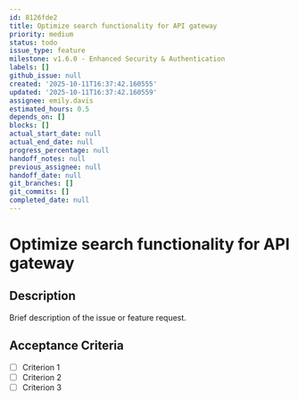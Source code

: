 ```yaml
---
id: 8126fde2
title: Optimize search functionality for API gateway
priority: medium
status: todo
issue_type: feature
milestone: v1.6.0 - Enhanced Security & Authentication
labels: []
github_issue: null
created: '2025-10-11T16:37:42.160555'
updated: '2025-10-11T16:37:42.160559'
assignee: emily.davis
estimated_hours: 0.5
depends_on: []
blocks: []
actual_start_date: null
actual_end_date: null
progress_percentage: null
handoff_notes: null
previous_assignee: null
handoff_date: null
git_branches: []
git_commits: []
completed_date: null
---
```


# Optimize search functionality for API gateway

## Description

Brief description of the issue or feature request.

## Acceptance Criteria

- [ ] Criterion 1
- [ ] Criterion 2
- [ ] Criterion 3